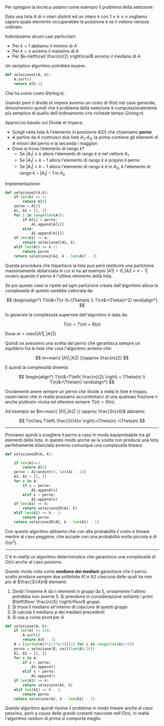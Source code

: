 Per spiegare la tecnica usiamo come esempio il problema della selezione:

Data una lista A di $n$ interi distinti ed un intero $k$ con $1\leq k\leq n$ vogliamo sapere quale elemento occuperebbe la posizione $k$ se il vettore venisse ordinato.

Individuiamo alcuni casi particolari:
- Per $k=1$ abbiamo il minimo di $A$
- Per $k=n$ avremo il massimo di $A$
- Per $k=\left\lceil  \frac{n}{2}  \right\rceil$ avremo il mediano di $A$

Un semplice algoritmo potrebbe essere:

```python
def selezione1(A, k):
	A.sort()
	return A[k-1]
```

Che ha come costo $\Theta(n\log n)$.

Usando però il divide et impera avremo un costo di $\Theta(n)$ nel caso generale, dimostreremo quindi che il problema della selezione è computazionalmente più semplice di quello dell'ordinamento che richiede tempo $\Omega(n\log n)$

Approccio basato sul Divide et Impera:
- Scegli nella lista A l'elemento in posizione $A[0]$ che chiamiamo **perno**
- A partire da $A$ costruisci due liste $A_{1},A_{2}$, la prima contiene gli elementi di $A$ minori del perno e la seconda i maggiori
- Dove si trova l'elemento di rango $k$?
	- Se $|A_{1}|\geq k$ allora l'elemento di rango $k$ è nel vettore $A_{1}$
	- Se $|A_{1}|=k-1$ allora l'elemento di rango $k$ è proprio il perno
	- Se $|A_{1}|<k-1$ allora l'elemento di rango $k$ è in $A_{2}$, è l'elemento di rango $k-|A_{1}|-1$ in $A_{2}$

Implementazione:

```python
def selezione2(A,k):
	if len(A) == 1:
		return A[0]
	perno = A[0]
	A1, A2 = [], []
	for i in range(len(A)):
		if A[i] < perno:
			A1.append(A[i])
		else:
			A2.append(A[i])
	if len(A1) >= k:
		return selezione2(A1, k)
	elif len(A1) == k-1:
		return perno
	return selezione2(A2, k - len(A1) - 1)
```

Questa procedura che tripartisce la lista può però restituire una partizione massimamente sbilanciata in cui si ha ad esempio $|A1|=0,|A2=n-1|$ ovvero quando il perno è l'ultimo elemento della lista.

Se poi questo caso si ripete ad ogni partizione creata dall'algoritmo allora la complessità di questo sarebbe catturata da:

$$
\begin{align*}
T(n)&=T(n-1)+\Theta(n) \\
T(n)&=\Theta(n^2)
\end{align*}
$$

In generale la complessità superiore dell'algoritmo è data da:

$$
T(n)=T(m)+\Theta(n)
$$

Dove $m=max\{ |A1|,|A2| \}$

Quindi se avessimo una scelta del perno che garantisca sempre un equilibrio fra le liste che crea l'algoritmo avremo che:

$$
m=max\{ |A1|,|A2| \}\approx \frac{n}{2}
$$

E quindi la complessità diventa:

$$
\begin{align*}
T(n)&=T\left( \frac{n}{2} \right) + \Theta(n) \\
T(n)&=\Theta(n)
\end{align*}
$$

Ovviamente avere sempre un perno che divide a metà le liste è troppo, osserviamo che in realtà possiamo accontentarci di una qualsiasi frazione $n$ anche piuttosto vicina ed ottenere sempre $T(n)=\Theta(n)$.

Ad esempio se $m=max\{ |A1|,|A2| \} \approx \frac{3n}{4}$ abbiamo:

$$
T(n)\leq T\left( \frac{3}{4}n \right)+\Theta(n)
=\Theta(n)
$$

---


Proviamo quindi a scegliere il perno a caso in modo equiprobabile tra gli elementi della lista, in questo modo anche se la scelta non produce una lista perfettamente bilanciata avremo comunque una complessità lineare.

```python
def selezione2R(A, k):

	if len(A)==1
		return A[0]
	perno = A[randint(0, len(A) - 1)]
	A1, A2 = [], []
	for x in A:
		if x < perno:
			A1.append(x)
		elif x > perno:
			A2.append(x)
	if len(A1) >= k:
		return selezione2R(A1, k)
	elif len(A1) == k - 1:
		return perno
	return selezione2R(A2, k - len(A1) - 1)
```

Con questo algoritmo abbiamo che con alta probabilità il costo è lineare mentre al caso peggiore, che accade con una probabilità molto piccola è di $O(n^2)$.

---

C'è in realtà un algoritmo deterministico che garantisce una complessità di $O(n)$ anche al caso pessimo.

Questo modo noto come **mediano dei mediani** garantisce che il perno scelto produce sempre due sottoliste A1 e A2 ciascuna delle quali ha non più di $\frac{3}{4}n$ elementi.

1) Dividi l'insieme A da $n$ elementi in gruppi da 5, ovviamente l'ultimo potrebbe non averne 5. Si prendono in considerazione soltanto i primi $\left\lfloor  \frac{n}{5}  \right\rfloor$ gruppi.
2) Si trova il mediano all'interno di ciascuno di questi gruppi
3) Si calcola il mediano $p$ dei mediani precedenti
4) Si usa $p$ come pivot per $A$

```python
def selezione(A, k):
	if len(A) <= 120:
		A.sort()
		return A[k - 1]
	B = [sorted(A[5*i:5*i+5])[2] for i in range(len(A)//5)]
	perno = selezione(B, ceil(len(A)/10))
	A1, A2 = [], []
	for x in A:
		if x < perno:
			A1.append()
		elif x > perno:
			A2.append()
	if len(A1) >= k:
		return selezione(A1, k)
	elif len(A1) == k - 1:
		return perno
	return selezione(A2, k - len(A1) - 1)
```

Questo algoritmo quindi risolve il problema in modo lineare anche al caso pessimo, però a causa delle grandi costanti nascoste nell'$O(n)$, in realtà l'algoritmo random di prima si comporta meglio.